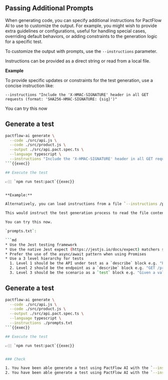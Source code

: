 
## Passing Additional Prompts

When generating code, you can specify additional instructions for PactFlow AI to use to customize the output. For example, you might wish to provide extra guidelines or configurations, useful for handling special cases, overriding default behaviors, or adding constraints to the generation logic for a specific test.

To customize the output with prompts, use the `--instructions` parameter.

Instructions can be provided as a direct string or read from a local file.

**Example**

To provide specific updates or constraints for the test generation, use a concise instruction like:

`--instructions "Include the 'X-HMAC-SIGNATURE' header in all GET requests (format: 'SHA256-HMAC-SIGNATURE: {sig}')"`

You can try this now

## Generate a test

```sh
pactflow-ai generate \
  --code ./src/api.js \
  --code ./src/product.js \
  --output ./src/api.pact.spec.ts \
  --language typescript \
  --instructions "Include the 'X-HMAC-SIGNATURE' header in all GET requests (format: 'SHA256-HMAC-SIGNATURE: {sig}')"
```{{exec}}

## Execute the test

👉🏼 `npm run test:pact`{{exec}}


**Example:**

Alternatively, you can load instructions from a file `--instructions /path/to/instructions.txt`

This would instruct the test generation process to read the file content and use it as the instruction.

You can try this now.

`prompts.txt`:

```md
* Use the Jest testing framework
* Use the native Jest expect (https://jestjs.io/docs/expect) matchers such as `toEqual` and `toBeTruthy`
* Prefer the use of the async/await pattern when using Promises
* Use a 3 level hierarchy for tests
  1. Level 1 should be the API under test as a `describe` block e.g. "Product API"
  2. Level 2 should be the endpoint as a `describe` block e.g. "GET /products/:id", "POST /products"
  3. Level 3 should be the scenario as a `test` block e.g. "Given a valid user, returns a 200", "Given an invalid user, returns a 400"
```

## Generate a test

```sh
pactflow-ai generate \
  --code ./src/api.js \
  --code ./src/product.js \
  --output ./src/api.pact.spec.ts \
  --language typescript \
  --instructions ./prompts.txt
```{{exec}}

## Execute the test

👉🏼 `npm run test:pact`{{exec}}


### Check

1. You have been able generate a test using PactFlow AI with the `--instructions` flag and some text on the command line to customize the output.
2. You have been able generate a test using PactFlow AI with the `--instructions` flag and a path for a prompt file containing one or many prompts to customize the output.
